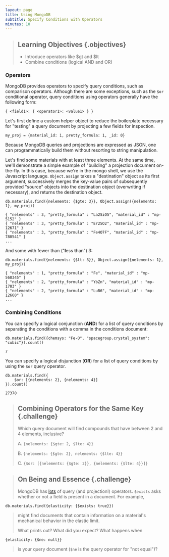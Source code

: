```yaml
---
layout: page
title: Using MongoDB
subtitle: Specify Conditions with Operators
minutes: 10
---
```

> ## Learning Objectives {.objectives}
>
> * Introduce operators like $gt and $lt
> * Combine conditions (logical AND and OR)

### Operators

MongoDB provides operators to specify query conditions, such as comparison operators. Although there are some exceptions, such as the `$or` conditional operator, query conditions using operators generally have the following form:

    { <field1>: { <operator1>: <value1> } }

Let's first define a custom helper object to reduce the boilerplate necessary for "testing" a query document by projecting a few fields for inspection.

~~~
my_proj = {material_id: 1, pretty_formula: 1, _id: 0}
~~~

Because MongoDB queries and projections are expressed as JSON, one can
programmatically build them without resorting to string manipulation.

Let's find some materials with at least three elements. At the same time, we'll
demonstrate a simple example of "building" a projection document on-the-fly. In
this case, because we're in the mongo shell, we use the Javascript
language. `Object.assign` takes a "destination" object as its first argument,
successively merges the key-value pairs of subsequently provided "source"
objects into the destination object (overwriting if necessary), and returns the
destination object.

~~~
db.materials.find({nelements: {$gte: 3}}, Object.assign({nelements: 1}, my_proj))
~~~
~~~ {.output}
{ "nelements" : 3, "pretty_formula" : "La2SiO5", "material_id" : "mp-5152" }
{ "nelements" : 3, "pretty_formula" : "Er2SO2", "material_id" : "mp-12671" }
{ "nelements" : 3, "pretty_formula" : "Fe4O7F", "material_id" : "mp-780541" }
...
~~~

And some with fewer than ("**l**ess **t**han") 3:

~~~
db.materials.find({nelements: {$lt: 3}}, Object.assign({nelements: 1}, my_proj))
~~~
~~~ {.output}
{ "nelements" : 1, "pretty_formula" : "Fe", "material_id" : "mp-568345" }
{ "nelements" : 2, "pretty_formula" : "YbZn", "material_id" : "mp-1703" }
{ "nelements" : 2, "pretty_formula" : "LuB6", "material_id" : "mp-12660" }
...
~~~

### Combining Conditions

You can specify a logical conjunction (**AND**) for a list of query conditions by separating the conditions with a comma in the conditions document:

~~~
db.materials.find({chemsys: "Fe-O", "spacegroup.crystal_system": "cubic"}).count()
~~~
~~~ {.output}
7
~~~

You can specify a logical disjunction (**OR**) for a list of query conditions by using the `$or` query operator.

~~~
db.materials.find({
    $or: [{nelements: 2}, {nelements: 4}]
}).count()
~~~
~~~{.output}
27370
~~~

> ## Combining Operators for the Same Key {.challenge}
>
> Which query document will find compounds that have between 2 and 4 elements, inclusive?
>
> A. `{nelements: {$gte: 2, $lte: 4}}`
>
> B. `{nelements: {$gte: 2}, nelements: {$lte: 4}}`
>
> C. `{$or: [{nelements: {$gte: 2}}, {nelements: {$lte: 4}}]}`

> ## On Being and Essence {.challenge}
>
> MongoDB has [lots](https://docs.mongodb.org/manual/reference/operator/query/) of query (and projection!) operators. `$exists` asks whether or not a field is present in a document. For example,
>
~~~
db.materials.find({elasticity: {$exists: true}})
~~~
> might find  documents that contain information on a material's mechanical behavior in the elastic limit.
>
> What prints out? What did you expect? What happens when
>
~~~
{elasticity: {$ne: null}}
~~~
> is your query document (`$ne` is the query operator for "not equal")?

